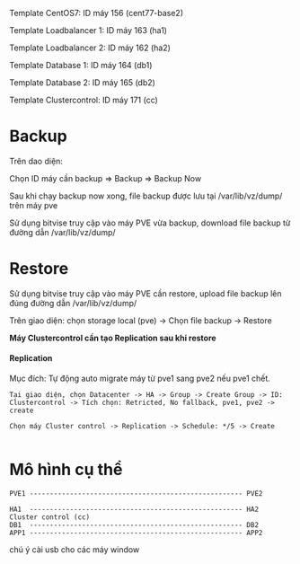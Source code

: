 Template CentOS7: ID máy 156 (cent77-base2)

Template Loadbalancer 1: ID máy 163 (ha1)

Template Loadbalancer 2: ID máy 162 (ha2)

Template Database 1: ID máy 164 (db1)

Template Database 2: ID máy 165 (db2)

Template Clustercontrol: ID máy 171 (cc)



# Backup
Trên dao diện:

Chọn ID máy cần backup => Backup => Backup Now

Sau khi chạy backup now xong, file backup được lưu tại /var/lib/vz/dump/ trên máy pve

Sử dụng bitvise truy cập vào máy PVE vừa backup, download file backup từ đường dẫn /var/lib/vz/dump/

# Restore

Sử dụng bitvise truy cập vào máy PVE cần restore, upload file backup lên đúng đường dẫn /var/lib/vz/dump/

Trên giao diện: chọn storage local (pve) -> Chọn file backup -> Restore


**Máy Clustercontrol cần tạo Replication sau khi restore**


#### Replication

Mục đích: Tự động auto migrate máy từ pve1 sang pve2 nếu pve1 chết.

```
Tại giao diện, chọn Datacenter -> HA -> Group -> Create Group -> ID: Clustercontrol -> Tích chọn: Retricted, No fallback, pve1, pve2 -> create

Chọn máy Cluster control -> Replication -> Schedule: */5 -> Create


```

# Mô hình cụ thể
```
PVE1 ----------------------------------------------------- PVE2

HA1  ----------------------------------------------------- HA2
Cluster control (cc)
DB1  ----------------------------------------------------- DB2
APP1 ----------------------------------------------------- APP2
```
chú ý cài usb cho các máy window